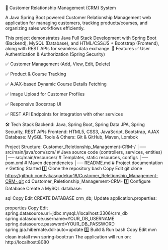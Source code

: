 📌 Customer Relationship Management (CRM) System

A Java Spring Boot powered Customer Relationship Management web application for managing customers, tracking products/courses, and organizing sales workflows efficiently.

This project demonstrates Java Full Stack Development with Spring Boot (Backend), MySQL (Database), and HTML/CSS/JS + Bootstrap (Frontend), along with REST APIs for seamless data exchange.
🚀 Features
✅ User Authentication & Authorization (Spring Security)

✅ Customer Management (Add, View, Edit, Delete)

✅ Product & Course Tracking

✅ AJAX-based Dynamic Course Details Fetching

✅ Image Upload for Customer Profiles

✅ Responsive Bootstrap UI

✅ REST API Endpoints for integration with other services

🛠 Tech Stack
Backend: Java, Spring Boot, Spring Data JPA, Spring Security, REST APIs
Frontend: HTML5, CSS3, JavaScript, Bootstrap, AJAX
Database: MySQL
Tools & Others: Git & GitHub, Maven, Lombok

Project Structure:
Customer_Reletionship_Management-CRM-/
│── src/main/java/com/scm/    # Java source code (controllers, services, entities)
│── src/main/resources/       # Templates, static resources, configs
│── pom.xml                   # Maven dependencies
│── README.md                 # Project documentation
⚡ Getting Started
1️⃣ Clone the repository
bash
Copy
Edit
git clone https://github.com/vikasgadekar18/Customer_Reletionship_Management-CRM-.git
cd Customer_Reletionship_Management-CRM-
2️⃣ Configure Database
Create a MySQL database:

sql
Copy
Edit
CREATE DATABASE crm_db;
Update application.properties:

properties
Copy
Edit
spring.datasource.url=jdbc:mysql://localhost:3306/crm_db
spring.datasource.username=YOUR_DB_USERNAME
spring.datasource.password=YOUR_DB_PASSWORD
spring.jpa.hibernate.ddl-auto=update
3️⃣ Build & Run
bash
Copy
Edit
mvn clean install
mvn spring-boot:run
The application will run on: http://localhost:8080



